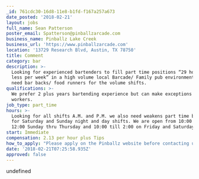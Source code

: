 ```yaml
---
_id: 761cdc30-16d8-11e8-b1fd-f167a257a673
date_posted: '2018-02-21'
layout: jobs
full_name: Sean Patterson
poster_email: Spatterson@pinballzarcade.com
business_name: Pinballz Lake Creek
business_url: 'https://www.pinballzarcade.com'
location: '13729 Research Blvd, Austin, TX 78750'
title: Comment
category: bar
description: >-
  Looking for experienced bartenders to fill part time positions “29 hours or
  less per week” in a high volume local Barcade/ Family pub environment. We also
  need bar backs/ food runners for the volume shifts.
qualifications: >-
  We prefer 2 plus years bartending experience but can make exceptions for hard
  workers.
job_type: part_time
hours: >-
  Looking for all shifts A.M. and P.M. we also need weakens part time bartenders
  for Saturday and Sunday night and day shifts. We are open from 10:00 till
  12:00 Sunday thru Thursday and 10:00 till 2:00 on Friday and Saturday.
start: Immediate
compensation: 2.13 per hour plus Tips
how_to_apply: "Please apply on the Pinballz website before contacting us so we have your application on file.\r\nMake sure you apply for Pinballz’s @ Lake Creek so it goes to the correct location."
date: '2018-02-21T07:25:58.935Z'
approved: false
---
```

undefined
